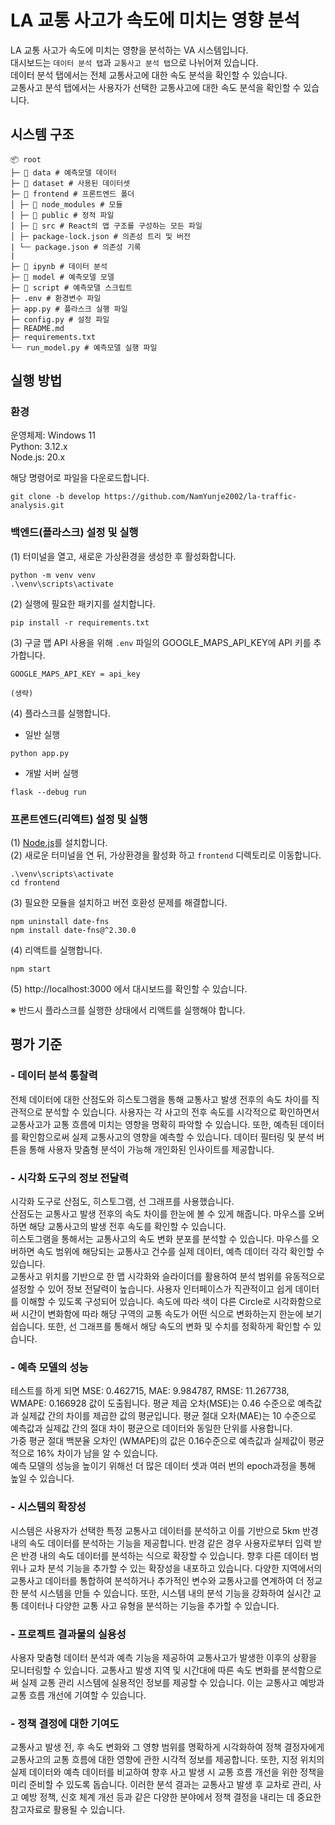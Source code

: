 # LA 교통 사고가 속도에 미치는 영향 분석
LA 교통 사고가 속도에 미치는 영향을 분석하는 VA 시스템입니다.   
대시보드는 `데이터 분석 탭`과 `교통사고 분석 탭`으로 나뉘어져 있습니다.   
데이터 분석 탭에서는 전체 교통사고에 대한 속도 분석을 확인할 수 있습니다.   
교통사고 분석 탭에서는 사용자가 선택한 교통사고에 대한 속도 분석을 확인할 수 있습니다.

## 시스템 구조
```
📦 root
├─ 📂 data # 예측모델 데이터
├─ 📂 dataset # 사용된 데이터셋
├─ 📂 frontend # 프론트엔드 폴더
│ ├─ 📂 node_modules # 모듈
│ ├─ 📂 public # 정적 파일
│ ├─ 📂 src # React의 앱 구조를 구성하는 모든 파일
│ ├─ package-lock.json # 의존성 트리 및 버전
| └ㅡ package.json # 의존성 기록
|
├─ 📂 ipynb # 데이터 분석
├─ 📂 model # 예측모델 모델
├─ 📂 script # 예측모델 스크립트
├─ .env # 환경변수 파일
├─ app.py # 플라스크 실행 파일
├─ config.py # 설정 파일
├─ README.md
├─ requirements.txt
└ㅡ run_model.py # 예측모델 실행 파일
```

## 실행 방법
### 환경
운영체제: Windows 11   
Python: 3.12.x   
Node.js: 20.x 

해당 명령어로 파일을 다운로드합니다.
```
git clone -b develop https://github.com/NamYunje2002/la-traffic-analysis.git
```

### 백엔드(플라스크) 설정 및 실행

(1) 터미널을 열고, 새로운 가상환경을 생성한 후 활성화합니다.
```
python -m venv venv
.\venv\scripts\activate
```

(2) 실행에 필요한 패키지를 설치합니다.
```
pip install -r requirements.txt
```

(3) 구글 맵 API 사용을 위해 `.env` 파일의 GOOGLE_MAPS_API_KEY에 API 키를 추가합니다.
```
GOOGLE_MAPS_API_KEY = api_key

(생략)
```

(4) 플라스크를 실행합니다.
- 일반 실행
```
python app.py
```
- 개발 서버 실행
```
flask --debug run
```

### 프론트엔드(리액트) 설정 및 실행
(1) [Node.js](https://nodejs.org/en/download/prebuilt-installer)를 설치합니다.   
(2) 새로운 터미널을 연 뒤, 가상환경을 활성화 하고 `frontend` 디렉토리로 이동합니다.
```
.\venv\scripts\activate
cd frontend
```
(3) 필요한 모듈을 설치하고 버전 호환성 문제를 해결합니다.
```
npm uninstall date-fns
npm install date-fns@^2.30.0
```
(4) 리액트를 실행합니다.
```
npm start
````
(5) http://localhost:3000 에서 대시보드를 확인할 수 있습니다.

※ 반드시 플라스크를 실행한 상태에서 리액트를 실행해야 합니다.

## 평가 기준

### - 데이터 분석 통찰력
전체 데이터에 대한 산점도와 히스토그램을 통해 교통사고 발생 전후의 속도 차이를 직관적으로 분석할 수 있습니다. 사용자는 각 사고의 전후 속도를 시각적으로 확인하면서 교통사고가 교통 흐름에 미치는 영향을 명확히 파악할 수 있습니다. 또한, 예측된 데이터를 확인함으로써 실제 교통사고의 영향을 예측할 수 있습니다. 데이터 필터링 및 분석 버튼을 통해 사용자 맞춤형 분석이 가능해 개인화된 인사이트를 제공합니다.

### - 시각화 도구의 정보 전달력
시각화 도구로 산점도, 히스토그램, 선 그래프를 사용했습니다.   
산점도는 교통사고 발생 전후의 속도 차이를 한눈에 볼 수 있게 해줍니다. 마우스를 오버하면 해당 교통사고의 발생 전후 속도를 확인할 수 있습니다.   
히스토그램을 통해서는 교통사고의 속도 변화 분포를 분석할 수 있습니다. 마우스를 오버하면 속도 범위에 해당되는 교통사고 건수를 실제 데이터, 예측 데이터 각각 확인할 수 있습니다.   
교통사고 위치를 기반으로 한 맵 시각화와 슬라이더를 활용하여 분석 범위를 유동적으로 설정할 수 있어 정보 전달력이 높습니다. 사용자 인터페이스가 직관적이고 쉽게 데이터를 이해할 수 있도록 구성되어 있습니다.
속도에 따라 색이 다른 Circle로 시각화함으로써 시간이 변화함에 따라 해당 구역의 교통 속도가 어떤 식으로 변화하는지 한눈에 보기 쉽습니다. 또한, 선 그래프를 통해서 해당 속도의 변화 및 수치를 정확하게 확인할 수 있습니다.

### - 예측 모델의 성능
테스트를 하게 되면 MSE: 0.462715, MAE: 9.984787, RMSE: 11.267738, WMAPE: 0.166928 값이 도출됩니다. 평균 제곱 오차(MSE)는 0.46 수준으로 예측값과 실제값 간의 차이를 제곱한 값의 평균입니다. 평균 절대 오차(MAE)는 10 수준으로 예측값과 실제값 간의 절대 차이 평균으로 데이터와 동일한 단위를 사용합니다.   
가중 평균 절대 백분율 오차인 (WMAPE)의 값은 0.16수준으로 예측값과 실제값이 평균적으로 16% 차이가 남을 알 수 있습니다.   
예측 모델의 성능을 높이기 위해선 더 많은 데이터 셋과 여러 번의 epoch과정을 통해 높일 수 있습니다.

### - 시스템의 확장성
시스템은 사용자가 선택한 특정 교통사고 데이터를 분석하고 이를 기반으로 5km 반경 내의 속도 데이터를 분석하는 기능을 제공합니다. 반경 같은 경우 사용자로부터 입력 받은 반경 내의 속도 데이터를 분석하는 식으로 확장할 수 있습니다. 향후 다른 데이터 범위나 교차 분석 기능을 추가할 수 있는 확장성을 내포하고 있습니다. 다양한 지역에서의 교통사고 데이터를 통합하여 분석하거나 추가적인 변수와 교통사고를 연계하여 더 정교한 분석 시스템을 만들 수 있습니다. 또한, 시스템 내의 분석 기능을 강화하여 실시간 교통 데이터나 다양한 교통 사고 유형을 분석하는 기능을 추가할 수 있습니다. 

### - 프로젝트 결과물의 실용성
사용자 맞춤형 데이터 분석과 예측 기능을 제공하여 교통사고가 발생한 이후의 상황을 모니터링할 수 있습니다. 교통사고 발생 지역 및 시간대에 따른 속도 변화를 분석함으로써 실제 교통 관리 시스템에 실용적인 정보를 제공할 수 있습니다. 이는 교통사고 예방과 교통 흐름 개선에 기여할 수 있습니다.

### - 정책 결정에 대한 기여도
교통사고 발생 전, 후 속도 변화와 그 영향 범위를 명확하게 시각화하여 정책 결정자에게 교통사고의 교통 흐름에 대한 영향에 관한 시각적 정보를 제공합니다. 또한, 지정 위치의 실제 데이터와 예측 데이터를 비교하여 향후 사고 발생 시 교통 흐름 개선을 위한 정책을 미리 준비할 수 있도록 돕습니다. 이러한 분석 결과는 교통사고 발생 후 교차로 관리, 사고 예방 정책, 신호 체계 개선 등과 같은 다양한 분야에서 정책 결정을 내리는 데 중요한 참고자료로 활용될 수 있습니다.

